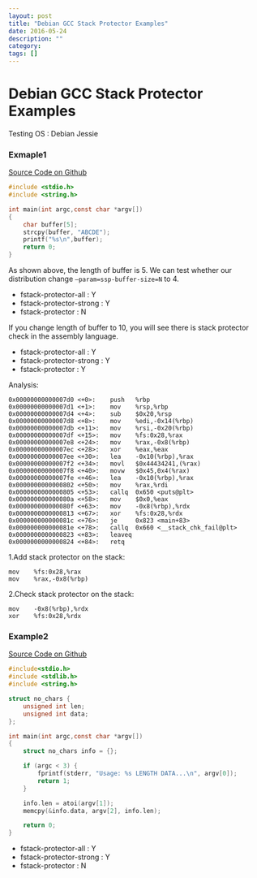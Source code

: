 ```yaml
---
layout: post
title: "Debian GCC Stack Protector Examples"
date: 2016-05-24
description: ""
category: 
tags: []
---
```


# Debian GCC Stack Protector Examples

Testing OS : Debian Jessie

### Exmaple1

[Source Code on Github](https://github.com/mudongliang/CLanguageReview/blob/master/StackProtector/strong/ssp.c)

```c
#include <stdio.h>
#include <string.h>

int main(int argc,const char *argv[])
{
	char buffer[5];
	strcpy(buffer, "ABCDE");
	printf("%s\n",buffer);
    return 0;
}
```

As shown above, the length of buffer is 5. We can test whether our distribution change `–param=ssp-buffer-size=N` to 4.

- fstack-protector-all		: Y
- fstack-protector-strong	: Y
- fstack-protector			: N

If you change length of buffer to 10, you will see there is stack protector check in the assembly language.

- fstack-protector-all		: Y
- fstack-protector-strong	: Y
- fstack-protector			: Y

Analysis:

```
0x00000000000007d0 <+0>:	push   %rbp
0x00000000000007d1 <+1>:	mov    %rsp,%rbp
0x00000000000007d4 <+4>:	sub    $0x20,%rsp
0x00000000000007d8 <+8>:	mov    %edi,-0x14(%rbp)
0x00000000000007db <+11>:	mov    %rsi,-0x20(%rbp)
0x00000000000007df <+15>:	mov    %fs:0x28,%rax
0x00000000000007e8 <+24>:	mov    %rax,-0x8(%rbp)
0x00000000000007ec <+28>:	xor    %eax,%eax
0x00000000000007ee <+30>:	lea    -0x10(%rbp),%rax
0x00000000000007f2 <+34>:	movl   $0x44434241,(%rax)
0x00000000000007f8 <+40>:	movw   $0x45,0x4(%rax)
0x00000000000007fe <+46>:	lea    -0x10(%rbp),%rax
0x0000000000000802 <+50>:	mov    %rax,%rdi
0x0000000000000805 <+53>:	callq  0x650 <puts@plt>
0x000000000000080a <+58>:	mov    $0x0,%eax
0x000000000000080f <+63>:	mov    -0x8(%rbp),%rdx
0x0000000000000813 <+67>:	xor    %fs:0x28,%rdx
0x000000000000081c <+76>:	je     0x823 <main+83>
0x000000000000081e <+78>:	callq  0x660 <__stack_chk_fail@plt>
0x0000000000000823 <+83>:	leaveq 
0x0000000000000824 <+84>:	retq
```

1.Add stack protector on the stack:

``` 
mov    %fs:0x28,%rax
mov    %rax,-0x8(%rbp)
```

2.Check stack protector on the stack:

```
mov    -0x8(%rbp),%rdx
xor    %fs:0x28,%rdx
```

### Example2
[Source Code on Github](https://github.com/mudongliang/CLanguageReview/blob/master/StackProtector/strong/sspstrong.c)

```c
#include<stdio.h>
#include <stdlib.h>
#include <string.h>

struct no_chars {
	unsigned int len;
	unsigned int data;
};

int main(int argc,const char *argv[])
{
	struct no_chars info = {};

	if (argc < 3) {
		fprintf(stderr, "Usage: %s LENGTH DATA...\n", argv[0]);
		return 1;
	}

	info.len = atoi(argv[1]);
	memcpy(&info.data, argv[2], info.len);

	return 0;
}
```

- fstack-protector-all		: Y
- fstack-protector-strong	: Y
- fstack-protector			: N
